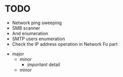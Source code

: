 # TODO

- Network ping sweeping
- SMB scanner
- And enumeration
- SMTP users enumeration
- Check the IP address operation in Network Fu part



* major
    - minor
        - *important* detail
    - minor